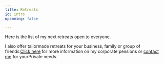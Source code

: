 ```yaml
---
title: Retreats
id: intro
upcoming: false

---
```

Here is the list of my next retreats open to everyone.

I also offer tailormade retreats for your business, family or group of friends.[Click here](/en/corporate-retreats) for more information on my corporate pensions or [contact me](/en/contact) for yourPrivate needs.